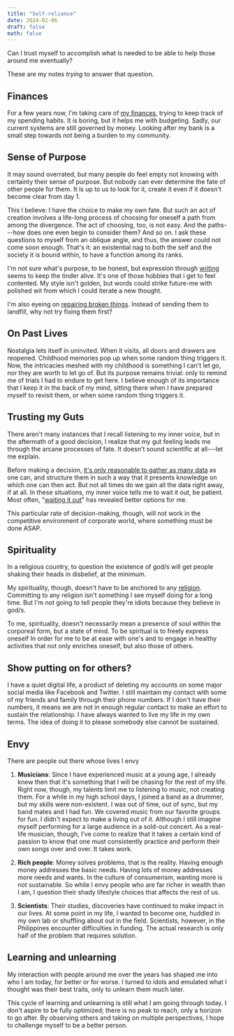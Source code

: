 ```yaml
---
title: "Self-reliance"
date: 2024-02-06
draft: false
math: false
---
```


Can I trust myself to accomplish what is needed to be able to help those
around me eventually?

These are my notes *trying* to answer that question.

## Finances

For a few years now, I'm taking care of [my finances](/personal-finance), trying to keep track of
my spending habits. It is boring, but it helps me with budgeting.
Sadly, our current systems are still governed by money. Looking after my
bank is a small step towards not being a burden to my community.

## Sense of Purpose

It may sound overrated, but many people do feel empty not knowing with
certainty their sense of purpose.
But nobody can
ever determine the fate of other people for them. It is up to us to look for it, create it even if it
doesn't become clear from day 1.

This I believe: I have the choice to make my own fate. But such an act
of creation involves a life-long process of choosing for oneself a path
from among the divergence. The act of choosing, too, is not easy. And
the paths---how does one even begin to consider them? And so on. I ask
these questions to myself from an oblique angle, and thus, the answer
could not come soon enough. That's it: an existential nag to both the
self and the society it is bound within, to have a function among its
ranks.

I'm not sure what's purpose, to be honest, but expression through
[writing](/writing) seems to keep the tinder alive. It's one of those
hobbies that i get to feel contented. My style isn't golden, but words
could strike future-me with polished wit from which I could iterate a
new thought.

I'm also eyeing on [repairing broken things](/repair).
Instead of sending them to landfill, why not try fixing them first?

## On Past Lives

Nostalgia lets itself in uninvited. When it visits, all doors and
drawers are reopened. Childhood memories pop up when some random thing
triggers it. Now, the intricacies meshed with my childhood is something
I can't let go, nor they are worth to let go of. But its purpose remains
trivial: only to remind me of trials I had to endure to get
here. I believe enough of its importance that I keep it in the back of
my mind, sitting there when I have prepared myself to revisit them, or
when some random thing triggers it.

## Trusting my Guts

There aren't many instances that I recall listening to my inner voice,
but in the aftermath of a good decision, I realize that my gut feeling
leads me through the arcane processes of fate. It doesn't sound
scientific at all---let me explain.

Before making a decision, [it's only reasonable to gather as many data](/data-management)
as one can, and structure them in such a way
that it presents knowledge on which one can then act. But not all
times do we gain all the data right away, if at all. In these
situations, my inner voice tells me to wait it out, be patient. Most
often, "[waiting it out](/slow-productivity)" has revealed better options for me.

This particular rate of decision-making, though, will not work in the
competitive environment of corporate world, where something must be done
ASAP.

## Spirituality

In a religious country, to question the existence of god/s will get people
shaking their heads in disbelief, at the minimum.

My spirituality, though, doesn't have to be
anchored to any [religion](/religion). Committing to any religion isn't something I
see myself doing for a long time. But I'm not going to tell people
they're idiots because they believe in god/s.

To me, spirituality, doesn't necessarily mean a presence of soul within
the corporeal form, but a state of mind. To be spiritual is to freely
express oneself In order for me to be at ease with one's and to engage
in healthy activities that not only enriches oneself, but also those of
others.

## Show putting on for others?

I have a quiet digital life, a product of deleting my accounts on some
major social media like Facebook and Twitter. I still maintain my
contact with some of my friends and family through their phone numbers.
If I don't have their numbers, it means we are not in enough regular
contact to make an effort to sustain the relationship. I have always
wanted to live my life in my own terms. The idea of doing it to please
somebody else cannot be sustained.

## Envy

There are people out there whose lives I envy

1. **Musicians**: Since I have experienced music at a young age, I
   already knew then that it's something that I will be chasing for the
   rest of my life. Right now, though, my talents limit me to listening
   to
   music, not creating them. For a while in my high school days, I
   joined a band as a drummer, but my skills were non-existent. I was
   out of time, out of sync, but my band mates and I had fun. We covered
   music from our favorite groups for fun. I didn't expect to make
   a living out of it. Although I still imagine myself performing for a
   large audience in a sold-out concert. As a real-life musician,
   though, I've come to realize that it takes a certain kind of passion
   to know that one must consistently practice and perform their own
   songs over and over. It takes work.

2. **Rich people**: Money solves problems, that is the reality. Having
   enough money addresses the basic needs. Having lots of money
   addresses more needs and wants. In the culture of consumerism,
   wanting more is not sustainable. So while I envy people who are far
   richer in wealth than I am, I question their shady lifestyle choices
   that affects the rest of us.

3. **Scientists**: Their studies, discoveries have continued to make impact
   in our lives. At some point in my life, I wanted to become one,
   huddled in my own lab or shuffling about out in the field.
   Scientists, however, in the Philippines encounter difficulties in
   funding. The actual research is only half of the problem that
   requires solution.

## Learning and unlearning

My interaction with people around me over the years has shaped me into
who I am today, for better or for worse. I turned to idols and emulated
what I thought was their best traits, only to unlearn them much later.

This cycle of learning and unlearning is still what I am going through
today. I don't aspire to be fully optimized; there is no peak to reach,
only a horizon to go after. By observing others and taking on multiple
perspectives, I hope to challenge myself to be a better person.
